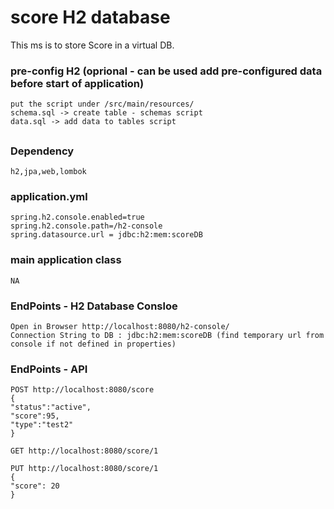 # score H2 database
  This ms is to store Score in a virtual DB.

### pre-config H2 (oprional - can be used add pre-configured data before start of application) 
	put the script under /src/main/resources/
	schema.sql -> create table - schemas script
	data.sql -> add data to tables script
##
### Dependency
    h2,jpa,web,lombok

### application.yml
    spring.h2.console.enabled=true
	spring.h2.console.path=/h2-console
	spring.datasource.url = jdbc:h2:mem:scoreDB

### main application class
    NA

### EndPoints - H2 Database Consloe
	Open in Browser http://localhost:8080/h2-console/
	Connection String to DB : jdbc:h2:mem:scoreDB (find temporary url from console if not defined in properties)
	

### EndPoints - API
    POST http://localhost:8080/score
    {
    "status":"active",
    "score":95,
    "type":"test2"
	}

    GET http://localhost:8080/score/1
	
	PUT http://localhost:8080/score/1
	{
    "score": 20
	}
	
	
